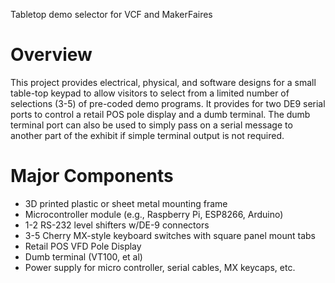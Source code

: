 Tabletop demo selector for VCF and MakerFaires

# Overview #

This project provides electrical, physical, and software designs for a small table-top keypad to allow visitors to select from a limited number of selections (3-5) of pre-coded demo programs.  It provides for two DE9 serial ports to control a retail POS pole display and a dumb terminal.  The dumb terminal port can also be used to simply pass on a serial message to another part of the exhibit if simple terminal output is not required.

# Major Components #

* 3D printed plastic or sheet metal mounting frame
* Microcontroller module (e.g., Raspberry Pi, ESP8266, Arduino)
* 1-2 RS-232 level shifters w/DE-9 connectors
* 3-5 Cherry MX-style keyboard switches with square panel mount tabs
* Retail POS VFD Pole Display
* Dumb terminal (VT100, et al)
* Power supply for micro controller, serial cables, MX keycaps, etc.
